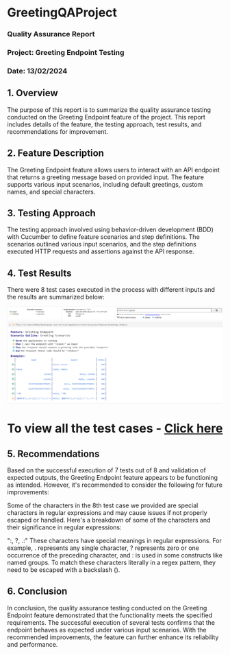 # GreetingQAProject

### Quality Assurance Report

### Project: Greeting Endpoint Testing

### Date: 13/02/2024

## 1. Overview

The purpose of this report is to summarize the quality assurance testing conducted on the Greeting Endpoint feature of the project. This report includes details of the feature, the testing approach, test results, and recommendations for improvement.

## 2. Feature Description

The Greeting Endpoint feature allows users to interact with an API endpoint that returns a greeting message based on provided input. The feature supports various input scenarios, including default greetings, custom names, and special characters.

## 3. Testing Approach

The testing approach involved using behavior-driven development (BDD) with Cucumber to define feature scenarios and step definitions. The scenarios outlined various input scenarios, and the step definitions executed HTTP requests and assertions against the API response.

## 4. Test Results

There were 8 test cases executed in the process with different inputs and the results are summarized below:

<img align="center" alt="scenarios" src="https://github.com/vikaspabla/GreetingQAProject/blob/main/greetingScenarios.PNG">

# To view all the test cases - [Click here](/cucumber-report.html)

## 5. Recommendations

Based on the successful execution of 7 tests out of 8 and validation of expected outputs, the Greeting Endpoint feature appears to be functioning as intended. However, it's recommended to consider the following for future improvements:

Some of the characters in the 8th test case we provided are special characters in regular expressions and may cause issues if not properly escaped or handled. Here's a breakdown of some of the characters and their significance in regular expressions:

":, ?, .:" These characters have special meanings in regular expressions. For example, . represents any single character, ? represents zero or one occurrence of the preceding character, and : is used in some constructs like named groups. To match these characters literally in a regex pattern, they need to be escaped with a backslash (\).

## 6. Conclusion

In conclusion, the quality assurance testing conducted on the Greeting Endpoint feature demonstrated that the functionality meets the specified requirements. The successful execution of several tests confirms that the endpoint behaves as expected under various input scenarios. With the recommended improvements, the feature can further enhance its reliability and performance.


